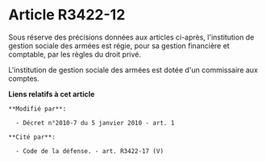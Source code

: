# Article R3422-12

Sous réserve des précisions données aux articles ci-après, l'institution de gestion sociale des armées est régie, pour sa
gestion financière et comptable, par les règles du droit privé. 

L'institution de gestion sociale des armées est dotée d'un commissaire aux comptes.

**Liens relatifs à cet article**

	**Modifié par**:

	  - Décret n°2010-7 du 5 janvier 2010 - art. 1

	**Cité par**:

	  - Code de la défense. - art. R3422-17 (V)
